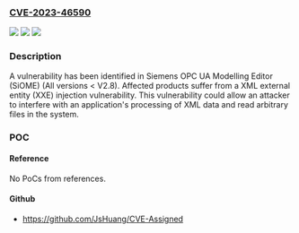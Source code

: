 ### [CVE-2023-46590](https://cve.mitre.org/cgi-bin/cvename.cgi?name=CVE-2023-46590)
![](https://img.shields.io/static/v1?label=Product&message=Siemens%20OPC%20UA%20Modelling%20Editor%20(SiOME)&color=blue)
![](https://img.shields.io/static/v1?label=Version&message=All%20versions%20%3C%20V2.8%20&color=brightgreen)
![](https://img.shields.io/static/v1?label=Vulnerability&message=CWE-611%3A%20Improper%20Restriction%20of%20XML%20External%20Entity%20Reference&color=brightgreen)

### Description

A vulnerability has been identified in Siemens OPC UA Modelling Editor (SiOME) (All versions < V2.8). Affected products suffer from a XML external entity (XXE) injection vulnerability. This vulnerability could allow an attacker to interfere with an application's processing of XML data and read arbitrary files in the system.

### POC

#### Reference
No PoCs from references.

#### Github
- https://github.com/JsHuang/CVE-Assigned

